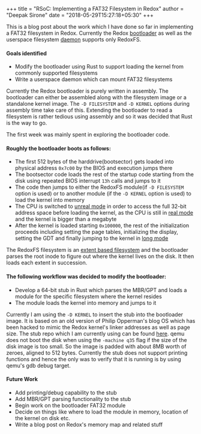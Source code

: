 +++
title = "RSoC: Implementing a FAT32 Filesystem in Redox"
author = "Deepak Sirone"
date = "2018-05-29T15:27:18+05:30"
+++

This is a blog post about the work which I have done so far in implementing a FAT32 filesystem in Redox. Currently the Redox [bootloader](https://github.com/redox-os/bootloader) as well as the userspace filesystem [daemon](https://github.com/redox-os/redoxfs/tree/master/src/bin) supports only RedoxFS.

#### Goals identified
* Modify the bootloader using Rust to support loading the kernel from commonly supported filesystems
* Write a userspace daemon which can mount FAT32 filesystems

Currently the Redox bootloader is purely written in assembly. The bootloader can either be assembled along with the filesystem image or a standalone kernel image. The `-D FILESYSTEM` and `-D KERNEL` options during assembly time take care of this. Extending the bootloader to read a filesystem is rather tedious using assembly and so it was decided that Rust is the way to go.

The first week was mainly spent in exploring the bootloader code.

#### Roughly the bootloader boots as follows:
* The first 512 bytes of the harddrive(bootsector) gets loaded into physical address `0x7c00` by the BIOS and execution jumps there
* The bootsector code loads the rest of the startup code starting from the disk using repeated BIOS interrupt `13h` calls and jumps to it
* The code then jumps to either the RedoxFS module(if `-D FILESYSTEM` option is used) or to another module (if the `-D KERNEL` option is used) to load the kernel into memory
* The CPU is switched to [unreal mode](https://wiki.osdev.org/Unreal_Mode) in order to access the full 32-bit address space before loading the kernel, as the CPU is still in [real mode](https://wiki.osdev.org/Real_Mode) and the kernel is bigger than a megabyte
* After the kernel is loaded starting `0x100000`, the rest of the initialization proceeds including setting the page tables, initializing the display, setting the GDT and finally jumping to the kernel in [long mode](https://wiki.osdev.org/Long_Mode)

The RedoxFS filesystem is an [extent based filesystem](https://en.wikipedia.org/wiki/Extent_(file_systems)) and the bootloader parses the root inode to figure out where the kernel lives on the disk. It then loads each extent in succession.

#### The following workflow was decided to modify the bootloader:
* Develop a 64-bit stub in Rust which parses the MBR/GPT and loads a module for the specific filesystem where the kernel resides
* The module loads the kernel into memory and jumps to it

Currently I am using the `-D KERNEL` to insert the stub into the bootloader image. It is based on an old version of Philip Opperman's blog OS which has been hacked to mimic the Redox kernel's linker addresses as well as page size. The stub repo which I am currently using can be found [here](https://github.com/deepaksirone/redox-loader). qemu does not boot the disk when using the `-machine q35` flag if the size of the disk image is too small. So the image is padded with about 8MB worth of zeroes, aligned to 512 bytes. Currently the stub does not support printing functions and hence the only was to verify that it is running is by using qemu's gdb debug target.

#### Future Work
* Add printing/debug capability to the stub
* Add MBR/GPT parsing functionality to the stub 
* Begin work on the bootloader FAT32 module
* Decide on things like where to load the module in memory, location of the kernel on disk etc.
* Write a blog post on Redox's memory map and related stuff
